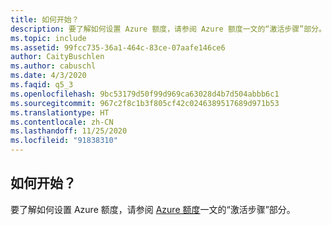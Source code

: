 ```yaml
---
title: 如何开始？
description: 要了解如何设置 Azure 额度，请参阅 Azure 额度一文的“激活步骤”部分。
ms.topic: include
ms.assetid: 99fcc735-36a1-464c-83ce-07aafe146ce6
author: CaityBuschlen
ms.author: cabuschl
ms.date: 4/3/2020
ms.faqid: q5_3
ms.openlocfilehash: 9bc53179d50f99d969ca63028d4b7d504abbb6c1
ms.sourcegitcommit: 967c2f8c1b3f805cf42c0246389517689d971b53
ms.translationtype: HT
ms.contentlocale: zh-CN
ms.lasthandoff: 11/25/2020
ms.locfileid: "91838310"
---
```

## <a name="how-do-i-get-started"></a>如何开始？

要了解如何设置 Azure 额度，请参阅 [Azure 额度](https://docs.microsoft.com/visualstudio/subscriptions/vs-azure)一文的“激活步骤”部分。
